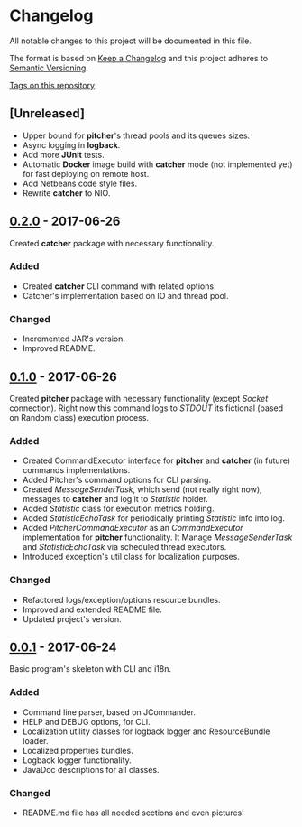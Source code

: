 
# Changelog

All notable changes to this project will be documented in this file.

The format is based on [Keep a Changelog](http://keepachangelog.com/en/1.0.0/)
and this project adheres to [Semantic Versioning](http://semver.org/spec/v2.0.0.html).

[Tags on this repository](https://github.com/xxlabaza/ping/tags)

## [Unreleased]

- Upper bound for **pitcher**'s thread pools and its queues sizes.
- Async logging in **logback**.
- Add more **JUnit** tests.
- Automatic **Docker** image build with **catcher** mode (not implemented yet) for fast deploying on remote host.
- Add Netbeans code style files.
- Rewrite **catcher** to NIO.

## [0.2.0](https://github.com/xxlabaza/ping/releases/tag/0.2.0) - 2017-06-26

Created **catcher** package with necessary functionality.

### Added

- Created **catcher** CLI command with related options.
- Catcher's implementation based on IO and thread pool.

### Changed

- Incremented JAR's version.
- Improved README.

## [0.1.0](https://github.com/xxlabaza/ping/releases/tag/0.1.0) - 2017-06-26

Created **pitcher** package with necessary functionality (except *Socket* connection). Right now this command logs to *STDOUT* its fictional (based on Random class) execution process.

### Added

- Created CommandExecutor interface for **pitcher** and **catcher** (in future) commands implementations.
- Added Pitcher's command options for CLI parsing.
- Created *MessageSenderTask*, which send (not really right now), messages to **catcher** and log it to *Statistic* holder.
- Added *Statistic* class for execution metrics holding.
- Added *StatisticEchoTask* for periodically printing *Statistic* info into log.
- Added *PitcherCommandExecutor* as an *CommandExecutor* implementation for **pitcher** functionality. It Manage *MessageSenderTask* and *StatisticEchoTask* via scheduled thread executors.
- Introduced exception's util class for localization purposes.

### Changed

- Refactored logs/exception/options resource bundles.
- Improved and extended README file.
- Updated project's version.

## [0.0.1](https://github.com/xxlabaza/ping/releases/tag/0.0.1) - 2017-06-24

Basic program's skeleton with CLI and i18n.

### Added
- Command line parser, based on JCommander.
- HELP and DEBUG options, for CLI.
- Localization utility classes for logback logger and ResourceBundle loader.
- Localized properties bundles.
- Logback logger functionality.
- JavaDoc descriptions for all classes.

### Changed
- README.md file has all needed sections and even pictures!
